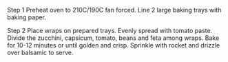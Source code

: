 Step 1
Preheat oven to 210C/190C fan forced. Line 2 large baking trays with baking paper.


Step 2
Place wraps on prepared trays. Evenly spread with tomato paste. Divide the zucchini, capsicum, tomato, beans and feta among wraps. Bake for 10-12 minutes or until golden and crisp. Sprinkle with rocket and drizzle over balsamic to serve.
